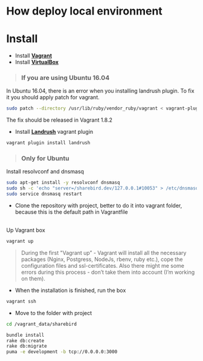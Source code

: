 How deploy local environment
============================

Install
=======

- Install **[Vagrant](https://www.vagrantup.com/)**
- Install **[VirtualBox](https://www.virtualbox.org/)**

> ### If you are using Ubuntu 16.04
In Ubuntu 16.04, there is an error when you installing landrush plugin. To fix it you should apply patch for vagrant.
~~~bash
sudo patch --directory /usr/lib/ruby/vendor_ruby/vagrant < vagrant-plugin.patch
~~~
The fix should be released in Vagrant 1.8.2

- Install **[Landrush](https://github.com/vagrant-landrush/landrush)** vagrant plugin

~~~bash
vagrant plugin install landrush
~~~
> ### Only for Ubuntu
Install resolvconf and dnsmasq
~~~bash
sudo apt-get install -y resolvconf dnsmasq
sudo sh -c 'echo "server=/sharebird.dev/127.0.0.1#10053" > /etc/dnsmasq.d/vagrant-landrush'
sudo service dnsmasq restart
~~~

- Clone the repository with project, better to do it into vagrant folder, because this is the default path in Vagrantfile<br><br>

Up Vagrant box
~~~bash
vagrant up
~~~

>During the first "Vagrant up” -  Vagrant will install all the necessary packages (Nginx, Postgress, NodeJs, rbenv, ruby etc.), cope the configuration files and ssl-certificates. Also there might me some errors during this process - don’t take them into account (I’m working on them).

- When the installation is finished, run the box

~~~bash
vagrant ssh
~~~
- Move to the folder with project

~~~bash
cd /vagrant_data/sharebird
~~~
~~~bash
bundle install
rake db:create
rake db:migrate
puma -e development -b tcp://0.0.0.0:3000
~~~
